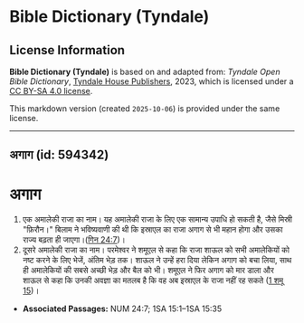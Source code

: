 # Bible Dictionary (Tyndale)

## License Information

**Bible Dictionary (Tyndale)** is based on and adapted from: _Tyndale Open Bible Dictionary_, [Tyndale House Publishers](https://tyndaleopenresources.com/), 2023, which is licensed under a [CC BY-SA 4.0 license](https://creativecommons.org/licenses/by-sa/4.0/legalcode.en).

This markdown version (created `2025-10-06`) is provided under the same license.



--------------------------------

## अगाग (id: 594342)

अगाग
====

1. एक अमालेकी राजा का नाम। यह अमालेकी राजा के लिए एक सामान्य उपाधि हो सकती है, जैसे मिस्री "फ़िरौन।" बिलाम ने भविष्यवाणी की थी कि इस्राएल का राजा अगाग से भी महान होगा और उसका राज्य बढ़ता ही जाएगा।([गिन 24:7](https://ref.ly/Num24:7))।
2. दूसरे अमालेकी राजा का नाम। परमेश्वर ने शमूएल से कहा कि राजा शाऊल को सभी अमालेकियों को नष्ट करने के लिए भेजें, अंतिम भेड़ तक। शाऊल ने उन्हें हरा दिया लेकिन अगाग को बचा लिया, साथ ही अमालेकियों की सबसे अच्छी भेड़ और बैल को भी। शमूएल ने फिर अगाग को मार डाला और शाऊल से कहा कि उनकी अवज्ञा का मतलब है कि वह अब इस्राएल के राजा नहीं रह सकते ([1 शमू 15](https://ref.ly/1Sam15:1-1Sam15:35))।

* **Associated Passages:** NUM 24:7; 1SA 15:1–1SA 15:35

